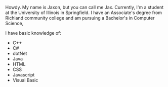 Howdy. My name is Jaxon, but you can call me Jax.
Currently, I'm a student at the University of Illinois in Springfield.
I have an Associate's degree from Richland community college and am pursuing a Bachelor's in Computer Science,

I have basic knowledge of:
  - C++
  - C#
  - dotNet
  - Java
  - HTML
  - CSS
  - Javascript
  - Visual Basic
